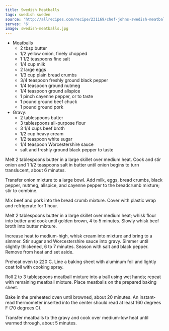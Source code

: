 ```yaml
---
title: Swedish Meatballs
tags: swedish sweden
source: 'http://allrecipes.com/recipe/231169/chef-johns-swedish-meatballs/'
serves: '6'
image: swedish-meatballs.jpg
---
```

* Meatballs
  * 2 tbsp butter
  * 1/2 yellow onion, finely chopped
  * 1 1/2 teaspoons fine salt
  * 1/4 cup milk
  * 2 large eggs
  * 1/3 cup plain bread crumbs
  * 3/4 teaspoon freshly ground black pepper
  * 1/4 teaspoon ground nutmeg
  * 1/4 teaspoon ground allspice
  * 1 pinch cayenne pepper, or to taste
  * 1 pound ground beef chuck
  * 1 pound ground pork
* Gravy:
  * 2 tablespoons butter
  * 3 tablespoons all-purpose flour
  * 3 1/4 cups beef broth
  * 1/2 cup heavy cream
  * 1/2 teaspoon white sugar
  * 1/4 teaspoon Worcestershire sauce
  * salt and freshly ground black pepper to taste

Melt 2 tablespoons butter in a large skillet over medium heat. Cook and stir onion and 1 1/2 teaspoons salt in butter until onion begins to turn translucent, about 6 minutes.

Transfer onion mixture to a large bowl. Add milk, eggs, bread crumbs, black pepper, nutmeg, allspice, and cayenne pepper to the breadcrumb mixture; stir to combine.

Mix beef and pork into the bread crumb mixture. Cover with plastic wrap and refrigerate for 1 hour.

Melt 2 tablespoons butter in a large skillet over medium heat; whisk flour into butter and cook until golden brown, 4 to 5 minutes. Slowly whisk beef broth into butter mixture.

Increase heat to medium-high, whisk cream into mixture and bring to a simmer. Stir sugar and Worcestershire sauce into gravy. Simmer until slightly thickened, 6 to 7 minutes. Season with salt and black pepper. Remove from heat and set aside.

Preheat oven to 220 C. Line a baking sheet with aluminum foil and lightly coat foil with cooking spray.

Roll 2 to 3 tablespoons meatball mixture into a ball using wet hands; repeat with remaining meatball mixture. Place meatballs on the prepared baking sheet.

Bake in the preheated oven until browned, about 20 minutes. An instant-read thermometer inserted into the center should read at least 160 degrees F (70 degrees C).

Transfer meatballs to the gravy and cook over medium-low heat until warmed through, about 5 minutes.
